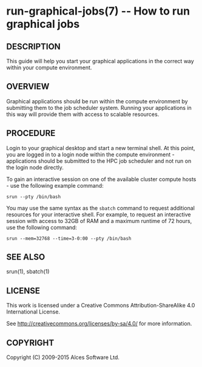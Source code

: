 # run-graphical-jobs(7) -- How to run graphical jobs

## DESCRIPTION

This guide will help you start your graphical applications in the
correct way within your compute environment.

## OVERVIEW

Graphical applications should be run within the compute environment by
submitting them to the job scheduler system.  Running your
applications in this way will provide them with access to scalable
resources.

## PROCEDURE

Login to your graphical desktop and start a new terminal shell. At
this point, you are logged in to a login node within the compute
environment - applications should be submitted to the HPC job
scheduler and not run on the login node directly.

To gain an interactive session on one of the available cluster
compute hosts - use the following example command: 

   `srun --pty /bin/bash`

You may use the same syntax as the `sbatch` command to request
additional resources for your interactive shell. For example, to
request an interactive session with access to 32GB of RAM and a 
maximum runtime of 72 hours, use the following command:

   `srun --mem=32768 --time=3-0:00 --pty /bin/bash`

## SEE ALSO

srun(1), sbatch(1)

## LICENSE

This work is licensed under a Creative Commons Attribution-ShareAlike
4.0 International License.

See <http://creativecommons.org/licenses/by-sa/4.0/> for more
information.

## COPYRIGHT

Copyright (C) 2009-2015 Alces Software Ltd.
